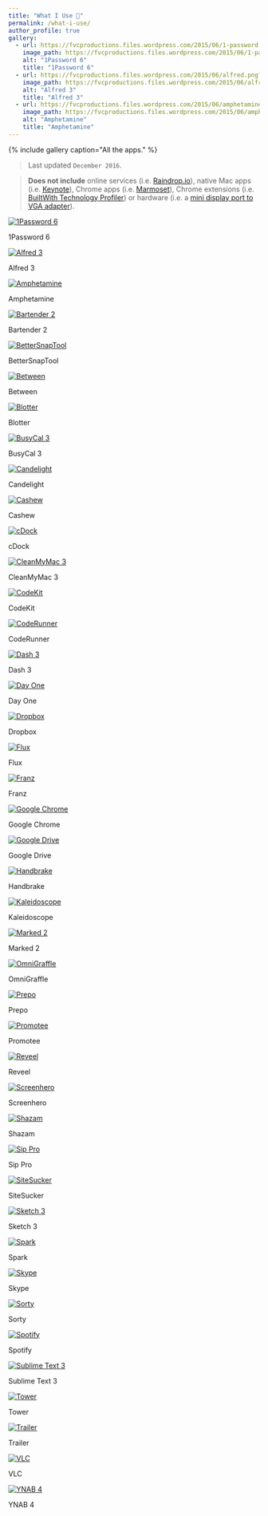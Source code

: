 ```yaml
---
title: "What I Use 📱"
permalink: /what-i-use/
author_profile: true
gallery:
  - url: https://fvcproductions.files.wordpress.com/2015/06/1-password.png?w=246&h=246&crop=1
    image_path: https://fvcproductions.files.wordpress.com/2015/06/1-password.png?w=246&h=246&crop=1
    alt: "1Password 6"
    title: "1Password 6"
  - url: https://fvcproductions.files.wordpress.com/2015/06/alfred.png?w=246&h=246&crop=1
    image_path: https://fvcproductions.files.wordpress.com/2015/06/alfred.png?w=246&h=246&crop=1
    alt: "Alfred 3"
    title: "Alfred 3"
  - url: https://fvcproductions.files.wordpress.com/2015/06/amphetamine.png?w=246&h=246&crop=1
    image_path: https://fvcproductions.files.wordpress.com/2015/06/amphetamine.png?w=246&h=246&crop=1
    alt: "Amphetamine"
    title: "Amphetamine"
---
```


{% include gallery caption="All the apps." %}

> Last updated `December 2016`.

> **Does not include** online services (i.e. [Raindrop.io](https://raindrop.io "Raindrop")), native Mac apps (i.e. [Keynote](http://www.apple.com/mac/keynote/ "Keynote")), Chrome apps (i.e. [Marmoset](https://chrome.google.com/webstore/detail/marmoset/npkfpddkpefnmkflhhligbkofhnafieb?hl=en "Marmoset")), Chrome extensions (i.e. [BuiltWith Technology Profiler](https://chrome.google.com/webstore/detail/builtwith-technology-prof/dapjbgnjinbpoindlpdmhochffioedbn?hl=en)) or hardware (i.e. a [mini display port to VGA adapter](http://www.apple.com/shop/product/MB572Z/B/mini-displayport-to-vga-adapter "adapter")).

[![1Password 6](https://fvcproductions.files.wordpress.com/2015/06/1-password.png?w=246&h=246&crop=1 "1Password 6")](https://fvcproductions.com/home/about/what-i-use/1-password/)

1Password 6

[![Alfred 3](https://fvcproductions.files.wordpress.com/2015/06/alfred.png?w=246&h=246&crop=1 "Alfred 3")](https://fvcproductions.com/home/about/what-i-use/alfred/)

Alfred 3

[![Amphetamine](https://fvcproductions.files.wordpress.com/2015/06/amphetamine.png?w=246&h=246&crop=1 "Amphetamine")](https://fvcproductions.com/home/about/what-i-use/amphetamine/)

Amphetamine

[![Bartender 2](https://fvcproductions.files.wordpress.com/2015/06/bartender.png?w=246&h=246&crop=1 "Bartender 2")](https://fvcproductions.com/home/about/what-i-use/bartender/)

Bartender 2

[![BetterSnapTool](https://fvcproductions.files.wordpress.com/2015/06/bettersnaptool.png?w=246&h=246&crop=1 "BetterSnapTool")](https://fvcproductions.com/home/about/what-i-use/bettersnaptool/)

BetterSnapTool

[![Between](https://fvcproductions.files.wordpress.com/2015/06/between.png?w=246&h=246&crop=1 "Between")](https://fvcproductions.com/home/about/what-i-use/between/)

Between

[![Blotter](https://fvcproductions.files.wordpress.com/2015/06/blotter.png?w=246&h=246&crop=1 "Blotter")](https://fvcproductions.com/home/about/what-i-use/blotter/)

Blotter

[![BusyCal 3](https://fvcproductions.files.wordpress.com/2015/06/busycal.png?w=246&h=246&crop=1 "BusyCal 3")](https://fvcproductions.com/home/about/what-i-use/busycal/)

BusyCal 3

[![Candelight](https://fvcproductions.files.wordpress.com/2015/06/candlelight.png?w=246&h=246&crop=1 "Candelight")](https://fvcproductions.com/home/about/what-i-use/candlelight/)

Candelight

[![Cashew](https://fvcproductions.files.wordpress.com/2015/06/cashew.png?w=246&h=246&crop=1 "Cashew")](https://fvcproductions.com/home/about/what-i-use/cashew/)

Cashew

[![cDock](https://fvcproductions.files.wordpress.com/2015/06/cdock.png?w=246&h=246&crop=1 "cDock")](https://fvcproductions.com/home/about/what-i-use/cdock/)

cDock

[![CleanMyMac 3](https://fvcproductions.files.wordpress.com/2015/06/cleanmymac.png?w=246&h=246&crop=1 "CleanMyMac 3")](https://fvcproductions.com/home/about/what-i-use/cleanmymac/)

CleanMyMac 3

[![CodeKit](https://fvcproductions.files.wordpress.com/2015/06/codekit.png?w=246&h=246&crop=1 "CodeKit")](https://fvcproductions.com/home/about/what-i-use/codekit/)

CodeKit

[![CodeRunner](https://fvcproductions.files.wordpress.com/2015/06/coderunner.png?w=246&h=246&crop=1 "CodeRunner")](https://fvcproductions.com/home/about/what-i-use/coderunner/)

CodeRunner

[![Dash 3](https://fvcproductions.files.wordpress.com/2015/06/dash.png?w=246&h=246&crop=1 "Dash 3")](https://fvcproductions.com/home/about/what-i-use/dash/)

Dash 3

[![Day One](https://fvcproductions.files.wordpress.com/2015/06/day-one.png?w=246&h=246&crop=1 "Day One")](https://fvcproductions.com/home/about/what-i-use/day-one/)

Day One

[![Dropbox](https://fvcproductions.files.wordpress.com/2015/06/dropbox.png?w=246&h=246&crop=1 "Dropbox")](https://fvcproductions.com/home/about/what-i-use/dropbox/)

Dropbox

[![Flux](https://fvcproductions.files.wordpress.com/2015/06/flux.png?w=246&h=246&crop=1 "Flux")](https://fvcproductions.com/home/about/what-i-use/flux/)

Flux

[![Franz](https://fvcproductions.files.wordpress.com/2015/06/franz.png?w=246&h=246&crop=1 "Franz")](https://fvcproductions.com/home/about/what-i-use/franz/)

Franz

[![Google Chrome](https://fvcproductions.files.wordpress.com/2015/06/google-chrome.png?w=246&h=246&crop=1 "Google Chrome")](https://fvcproductions.com/home/about/what-i-use/google-chrome/)

Google Chrome

[![Google Drive](https://fvcproductions.files.wordpress.com/2015/06/google-drive.png?w=246&h=246&crop=1 "Google Drive")](https://fvcproductions.com/home/about/what-i-use/google-drive/)

Google Drive

[![Handbrake](https://fvcproductions.files.wordpress.com/2015/06/handbrake.png?w=246&h=246&crop=1 "Handbrake")](https://fvcproductions.com/home/about/what-i-use/handbrake/)

Handbrake

[![Kaleidoscope](https://fvcproductions.files.wordpress.com/2015/06/kaleidoscope.png?w=246&h=246&crop=1 "Kaleidoscope")](https://fvcproductions.com/home/about/what-i-use/kaleidoscope/)

Kaleidoscope

[![Marked 2](https://fvcproductions.files.wordpress.com/2015/06/marked-2.png?w=246&h=246&crop=1 "Marked 2")](https://fvcproductions.com/home/about/what-i-use/marked-2/)

Marked 2

[![OmniGraffle](https://fvcproductions.files.wordpress.com/2015/06/omni-graffle.png?w=246&h=246&crop=1 "OmniGraffle")](https://fvcproductions.com/home/about/what-i-use/omni-graffle/)

OmniGraffle

[![Prepo](https://fvcproductions.files.wordpress.com/2015/06/prepo.png?w=246&h=246&crop=1 "Prepo")](https://fvcproductions.com/home/about/what-i-use/prepo/)

Prepo

[![Promotee](https://fvcproductions.files.wordpress.com/2015/06/promotee.png?w=246&h=246&crop=1 "Promotee")](https://fvcproductions.com/home/about/what-i-use/promotee/)

Promotee

[![Reveel](https://fvcproductions.files.wordpress.com/2015/06/reveel.png?w=246&h=246&crop=1 "Reveel")](https://fvcproductions.com/home/about/what-i-use/reveel/)

Reveel

[![Screenhero](https://fvcproductions.files.wordpress.com/2015/06/screenhero.png?w=246&h=246&crop=1 "Screenhero")](https://fvcproductions.com/home/about/what-i-use/screenhero/)

Screenhero

[![Shazam](https://fvcproductions.files.wordpress.com/2015/06/shazam.png?w=246&h=246&crop=1 "Shazam")](https://fvcproductions.com/home/about/what-i-use/shazam/)

Shazam

[![Sip Pro](https://fvcproductions.files.wordpress.com/2015/06/sip.png?w=246&h=246&crop=1 "Sip Pro")](https://fvcproductions.com/home/about/what-i-use/sip/)

Sip Pro

[![SiteSucker](https://fvcproductions.files.wordpress.com/2015/06/site-sucker.png?w=246&h=246&crop=1 "SiteSucker")](https://fvcproductions.com/home/about/what-i-use/site-sucker/)

SiteSucker

[![Sketch 3](https://fvcproductions.files.wordpress.com/2015/06/sketch.png?w=246&h=246&crop=1 "sketch")](https://fvcproductions.com/home/about/what-i-use/sketch/)

Sketch 3


[![Spark](https://fvcproductions.files.wordpress.com/2015/06/512x512bb.png?w=246&h=246&crop=1 "Spark")](https://fvcproductions.com/home/about/what-i-use/512x512bb/)

Spark

[![Skype](https://fvcproductions.files.wordpress.com/2015/06/skype.png?w=246&h=246&crop=1 "Skype")](https://fvcproductions.com/home/about/what-i-use/skype/)

Skype

[![Sorty](https://fvcproductions.files.wordpress.com/2015/06/sorty.png?w=246&h=246&crop=1 "Sorty")](https://fvcproductions.com/home/about/what-i-use/sorty/)

Sorty

[![Spotify](https://fvcproductions.files.wordpress.com/2015/06/spotify.png?w=246&h=246&crop=1 "Spotify")](https://fvcproductions.com/home/about/what-i-use/spotify/)

Spotify

[![Sublime Text 3](https://fvcproductions.files.wordpress.com/2015/06/sublime-text.png?w=246&h=246&crop=1 "Sublime Text 3")](https://fvcproductions.com/home/about/what-i-use/sublime-text/)

Sublime Text 3

[![Tower](https://fvcproductions.files.wordpress.com/2015/06/tower.png?w=246&h=246&crop=1 "Tower")](https://fvcproductions.com/home/about/what-i-use/tower/)

Tower

[![Trailer](https://fvcproductions.files.wordpress.com/2015/06/trailer.png?w=246&h=246&crop=1 "Trailer")](https://fvcproductions.com/home/about/what-i-use/trailer/)

Trailer

[![VLC](https://fvcproductions.files.wordpress.com/2015/06/vlc.png?w=246&h=246&crop=1 "VLC")](https://fvcproductions.com/home/about/what-i-use/vlc/)

VLC

[![YNAB 4](https://fvcproductions.files.wordpress.com/2015/06/ynab.png?w=246&h=246&crop=1 "YNAB 4")](https://fvcproductions.com/home/about/what-i-use/ynab/)

YNAB 4
